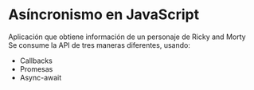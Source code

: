 # Asíncronismo en JavaScript

Aplicación que obtiene información de un personaje de Ricky and Morty  
Se consume la API de tres maneras diferentes, usando:  
- Callbacks  
- Promesas  
- Async-await  
